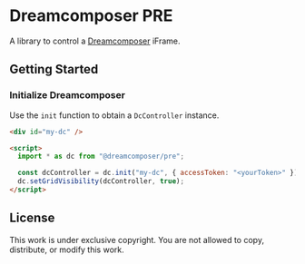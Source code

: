 # Dreamcomposer PRE

A library to control a [Dreamcomposer] iFrame.

## Getting Started

### Initialize Dreamcomposer

Use the `init` function to obtain a `DcController` instance.

```html
<div id="my-dc" />

<script>
  import * as dc from "@dreamcomposer/pre";

  const dcController = dc.init("my-dc", { accessToken: "<yourToken>" });
  dc.setGridVisibility(dcController, true);
</script>
```

## License

This work is under exclusive copyright. You are not allowed to copy, distribute,
or modify this work.

[dreamcomposer]: https://dreamcomposer.de/
